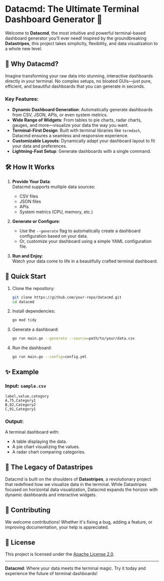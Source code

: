 # Datacmd: The Ultimate Terminal Dashboard Generator 🚀  

Welcome to **Datacmd**, the most intuitive and powerful terminal-based dashboard generator you'll ever need! Inspired by the groundbreaking **Datastripes**, this project takes simplicity, flexibility, and data visualization to a whole new level.  

## 🌟 Why Datacmd?  

Imagine transforming your raw data into stunning, interactive dashboards directly in your terminal. No complex setups, no bloated GUIs—just pure, efficient, and beautiful dashboards that you can generate in seconds.  

### Key Features:  
- **Dynamic Dashboard Generation**: Automatically generate dashboards from CSV, JSON, APIs, or even system metrics.  
- **Wide Range of Widgets**: From tables to pie charts, radar charts, gauges, and more—visualize your data the way you want.  
- **Terminal-First Design**: Built with terminal libraries like `termdash`, Datacmd ensures a seamless and responsive experience.  
- **Customizable Layouts**: Dynamically adapt your dashboard layout to fit your data and preferences.  
- **Lightning-Fast Setup**: Generate dashboards with a single command.  

## 🛠️ How It Works  

1. **Provide Your Data**:  
    Datacmd supports multiple data sources:  
    - CSV files  
    - JSON files  
    - APIs  
    - System metrics (CPU, memory, etc.)  

2. **Generate or Configure**:  
    - Use the `--generate` flag to automatically create a dashboard configuration based on your data.  
    - Or, customize your dashboard using a simple YAML configuration file.  

3. **Run and Enjoy**:  
    Watch your data come to life in a beautifully crafted terminal dashboard.  

## 🚀 Quick Start  

1. Clone the repository:  
    ```bash  
    git clone https://github.com/your-repo/datacmd.git  
    cd datacmd  
    ```  

2. Install dependencies:  
    ```bash  
    go mod tidy  
    ```  

3. Generate a dashboard:  
    ```bash  
    go run main.go --generate --source=path/to/your/data.csv  
    ```  

4. Run the dashboard:  
    ```bash  
    go run main.go --config=config.yml  
    ```  

## ✨ Example  

### Input: `sample.csv`  
```csv  
label,value,category  
A,75,Category1  
B,82,Category2  
C,91,Category1  
```  

### Output:  
A terminal dashboard with:  
- A table displaying the data.  
- A pie chart visualizing the values.  
- A radar chart comparing categories.  

## 🌌 The Legacy of Datastripes  

Datacmd is built on the shoulders of **Datastripes**, a revolutionary project that redefined how we visualize data in the terminal. While Datastripes focused on horizontal data visualization, Datacmd expands the horizon with dynamic dashboards and interactive widgets.  

## 🤝 Contributing  

We welcome contributions! Whether it's fixing a bug, adding a feature, or improving documentation, your help is appreciated.  

## 📜 License  

This project is licensed under the [Apache License 2.0](LICENSE).  

---

**Datacmd**: Where your data meets the terminal magic. Try it today and experience the future of terminal dashboards!  